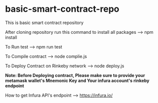 # basic-smart-contract-repo
This is basic smart contract repository

After cloning repository run this command to install all packages --> npm install

To Run test --> npm run test

To Compile contract --> node complie.js

To Deploy Contract on Rinkeby network --> node deploy.js

**Note: Before Deploying contract, Please make sure to provide your metamask wallet's Mnemonic Key and Your infura account's rinkeby endpoint**

How to get Infura API's endpoint --> https://infura.io/


